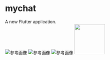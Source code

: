 # mychat

A new Flutter application.  
![参考画像](https://raw.github.com/wiki/ao1neko/flutter-chatroom/room.png)
![参考画像](https://raw.github.com/wiki/ao1neko/flutter-chatroom/edit.jpg)
![参考画像](https://raw.github.com/wiki/ao1neko/flutter-chatroom/aut.jpg)
<img src="https://raw.github.com/wiki/ao1neko/flutter-chatroom/aut.jpg" width="100">



